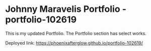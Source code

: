 # Johnny Maravelis Portfolio - portfolio-102619

This is my updated Portfolio.  The Portfolio section has select works.  

Deployed link: https://phoenixafterglow.github.io/portfolio-102619/ 